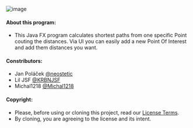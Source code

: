 ![image](https://user-images.githubusercontent.com/83291717/172459511-f9229222-b27d-4ef4-a31d-4dbed02c810d.png)

#### About this program:
- This Java FX program calculates shortest paths from one specific Point couting the distances. Via UI you can easily add a new Point Of Interest and add them distances you want.

#### Constributors:
- Jan Poláček [@neostetic](https://github.com/neostetic)
- Lil JSF [@KRBNJSF](https://github.com/KRBNJSF)
- Michal1218 [@Michal1218](https://github.com/Michal1218)

#### Copyright:
- Please, before using or cloning this project, read our [License Terms](https://github.com/neostetic/dijkstr-v2/blob/main/LICENSE).
- By cloning, you are agreeing to the license and its intent.
